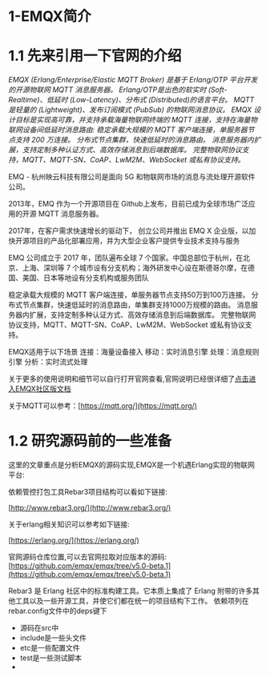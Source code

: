 # 1-EMQX简介
# 1.1 先来引用一下官网的介绍

*EMQX (Erlang/Enterprise/Elastic MQTT Broker) 是基于 Erlang/OTP 平台开发的开源物联网 MQTT 消息服务器。
Erlang/OTP是出色的软实时 (Soft-Realtime)、低延时 (Low-Latency)、分布式 (Distributed)的语言平台。
MQTT 是轻量的 (Lightweight)、发布订阅模式 (PubSub) 的物联网消息协议。
EMQX 设计目标是实现高可靠，并支持承载海量物联网终端的 MQTT 连接，支持在海量物联网设备间低延时消息路由:
稳定承载大规模的 MQTT 客户端连接，单服务器节点支持 200 万连接。
分布式节点集群，快速低延时的消息路由。
消息服务器内扩展，支持定制多种认证方式、高效存储消息到后端数据库。
完整物联网协议支持，MQTT、MQTT-SN、CoAP、LwM2M、WebSocket 或私有协议支持。*


EMQ - 杭州映云科技有限公司是面向 5G 和物联网市场的消息与流处理开源软件公司。

2013年，EMQ 作为一个开源项目在 Github上发布，目前已成为全球市场广泛应用的开源 MQTT 消息服务器。

2017年，在客户需求快速增长的驱动下， 创立公司并推出 EMQ X 企业版，以加快开源项目的产品化部署应用，并为大型企业客户提供专业技术支持与服务

EMQ 公司成立于 2017 年，团队遍布全球 7 个国家。中国总部位于杭州，在北京、上海、深圳等 7 个城市设有分支机构；海外研发中心设在斯德哥尔摩，在德国、美国、日本等地设有分支机构或服务团队

稳定承载大规模的 MQTT 客户端连接，单服务器节点支持50万到100万连接。
分布式节点集群，快速低延时的消息路由，单集群支持1000万规模的路由。
消息服务器内扩展，支持定制多种认证方式、高效存储消息到后端数据库。
完整物联网协议支持，MQTT、MQTT-SN、CoAP、LwM2M、WebSocket 或私有协议支持。

EMQX适用于以下场景
连接：海量设备接入 移动：实时消息引擎 处理：消息规则引擎 分析：实时流式处理


关于更多的使用说明和细节可以自行打开官网查看,官网说明已经很详细了[点击进入EMQX社区版文档](https://www.emqx.io/docs/zh/v4.4/getting-started/getting-started.html#%E7%89%88%E6%9C%AC%E9%80%89%E6%8B%A9)

关于MQTT可以参考：[https://mqtt.org/](https://mqtt.org/)

# 1.2 研究源码前的一些准备
这里的文章重点是分析EMQX的源码实现,EMQX是一个机遇Erlang实现的物联网平台:

依赖管控打包工具Rebar3项目结构可以看如下链接:

[http://www.rebar3.org/](http://www.rebar3.org/)

关于erlang相关知识可以参考如下链接:

[https://erlang.org/](https://erlang.org/)

官网源码仓库位置,可以去官网拉取对应版本的源码:
[https://github.com/emqx/emqx/tree/v5.0-beta.1](https://github.com/emqx/emqx/tree/v5.0-beta.1)


Rebar3 是 Erlang 社区中的标准构建工具。它本质上集成了 Erlang 附带的许多其他工具以及一些开源工具，并使它们都在统一的项目结构下工作。
依赖项列在rebar.config文件中的deps键下

- 源码在src中
- include是一些头文件
- etc是一些配置文件
- test是一些测试脚本
-
 